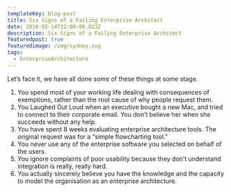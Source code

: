 ```yaml
---
templateKey: blog-post
title: Six Signs of a Failing Enterprise Architect
date: 2016-02-14T22:00:08.823Z
description: Six Signs of a Failing Enterprise Architect
featuredpost: true
featuredimage: /img/sydney.svg
tags:
  - EnterpriseArchitecture
---
```

Let’s face it, we have all done some of these things at some stage.

1. You spend most of your working life dealing with consequences of exemptions, rather than the root cause of why people request them.
2. You Laughed Out Loud when an executive bought a new Mac, and tried to connect to their corporate email. You don’t believe her when she succeeds without any help.
3. You have spent 8 weeks evaluating enterprise architecture tools. The original request was for a “simple flowcharting tool.”
4. You never use any of the enterprise software you selected on behalf of the users.
5. You ignore complaints of poor usability because they don’t understand integration is really, really hard.
6. You actually sincerely believe you have the knowledge and the capacity to model the organisation as an enterprise architecture.